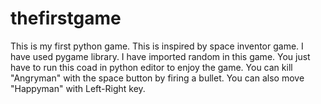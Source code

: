 # thefirstgame
This is my first python game.
This is inspired by space inventor game. 
I have used pygame library.
I have imported random in this game.
You just have to run this coad in python editor to enjoy the game.
You can kill "Angryman" with the space button by firing a bullet.
You can also move "Happyman" with Left-Right key.
